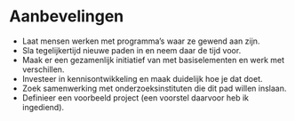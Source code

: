 # Aanbevelingen 
-	Laat mensen werken met programma’s waar ze gewend aan zijn.   
-	Sla tegelijkertijd nieuwe paden in en neem daar de tijd voor.   
-	Maak er een gezamenlijk initiatief van met basiselementen en werk met verschillen.   
-	Investeer in kennisontwikkeling en maak duidelijk hoe je dat doet.   
-	Zoek samenwerking met onderzoeksinstituten die dit pad willen inslaan.   
-	Definieer een voorbeeld project (een voorstel daarvoor heb ik ingediend).   

